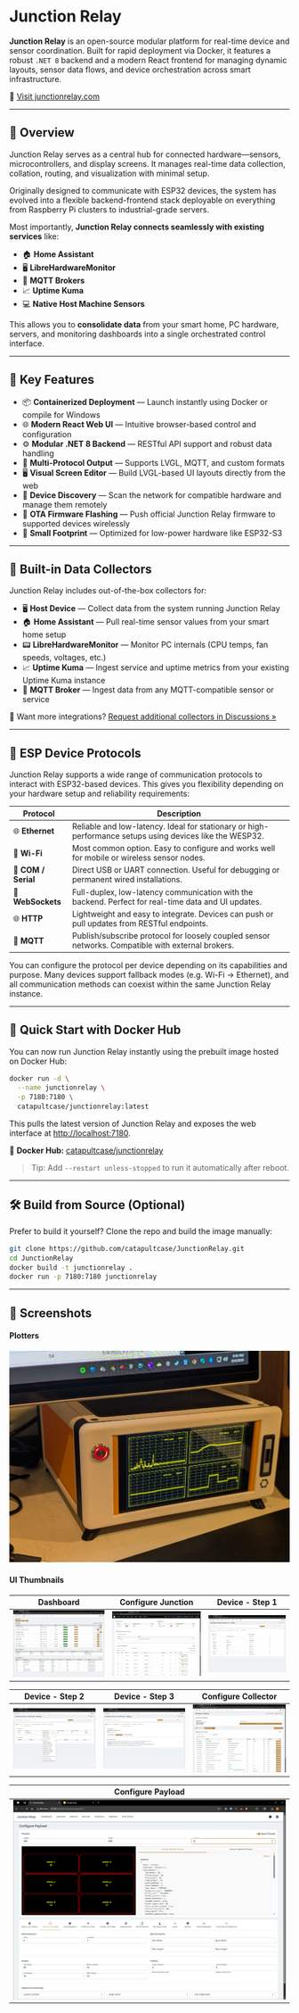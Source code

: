 
# Junction Relay

**Junction Relay** is an open-source modular platform for real-time device and sensor coordination. Built for rapid deployment via Docker, it features a robust `.NET 8` backend and a modern React frontend for managing dynamic layouts, sensor data flows, and device orchestration across smart infrastructure.

🔗 [Visit junctionrelay.com](https://junctionrelay.com)

---

## 🚦 Overview

Junction Relay serves as a central hub for connected hardware—sensors, microcontrollers, and display screens. It manages real-time data collection, collation, routing, and visualization with minimal setup.

Originally designed to communicate with ESP32 devices, the system has evolved into a flexible backend-frontend stack deployable on everything from Raspberry Pi clusters to industrial-grade servers.

Most importantly, **Junction Relay connects seamlessly with existing services** like:

- 🏠 **Home Assistant**
- 🖥️ **LibreHardwareMonitor**
- 📡 **MQTT Brokers**
- 📈 **Uptime Kuma**
- 💻 **Native Host Machine Sensors**

This allows you to **consolidate data** from your smart home, PC hardware, servers, and monitoring dashboards into a single orchestrated control interface.

---

## 🧩 Key Features

- 📦 **Containerized Deployment** — Launch instantly using Docker or compile for Windows
- 🌐 **Modern React Web UI** — Intuitive browser-based control and configuration
- ⚙️ **Modular .NET 8 Backend** — RESTful API support and robust data handling
- 🔄 **Multi-Protocol Output** — Supports LVGL, MQTT, and custom formats
- 🖥️ **Visual Screen Editor** — Build LVGL-based UI layouts directly from the web
- 🔌 **Device Discovery** — Scan the network for compatible hardware and manage them remotely
- 🚀 **OTA Firmware Flashing** — Push official Junction Relay firmware to supported devices wirelessly
- 🔋 **Small Footprint** — Optimized for low-power hardware like ESP32-S3

---

## 📡 Built-in Data Collectors

Junction Relay includes out-of-the-box collectors for:

- 🖥️ **Host Device** — Collect data from the system running Junction Relay
- 🏠 **Home Assistant** — Pull real-time sensor values from your smart home setup
- 📟 **LibreHardwareMonitor** — Monitor PC internals (CPU temps, fan speeds, voltages, etc.)
- 📈 **Uptime Kuma** — Ingest service and uptime metrics from your existing Uptime Kuma instance
- 📡 **MQTT Broker** — Ingest data from any MQTT-compatible sensor or service

💬 Want more integrations? [Request additional collectors in Discussions »](https://github.com/catapultcase/JunctionRelay/discussions)

---

## 🔌 ESP Device Protocols

Junction Relay supports a wide range of communication protocols to interact with ESP32-based devices. This gives you flexibility depending on your hardware setup and reliability requirements:

| Protocol                   | Description                                                                 |
|----------------------------|-----------------------------------------------------------------------------|
| 🌐 **Ethernet**           | Reliable and low-latency. Ideal for stationary or high-performance setups using devices like the WESP32. |
| 📶 **Wi-Fi**              | Most common option. Easy to configure and works well for mobile or wireless sensor nodes. |
| 🔌 **COM / Serial**       | Direct USB or UART connection. Useful for debugging or permanent wired installations. |
| 🔄 **WebSockets**         | Full-duplex, low-latency communication with the backend. Perfect for real-time data and UI updates. |
| 🌐 **HTTP**               | Lightweight and easy to integrate. Devices can push or pull updates from RESTful endpoints. |
| 📡 **MQTT**               | Publish/subscribe protocol for loosely coupled sensor networks. Compatible with external brokers. |

You can configure the protocol per device depending on its capabilities and purpose. Many devices support fallback modes (e.g. Wi-Fi → Ethernet), and all communication methods can coexist within the same Junction Relay instance.

---

## 🚀 Quick Start with Docker Hub

You can now run Junction Relay instantly using the prebuilt image hosted on Docker Hub:

```bash
docker run -d \
  --name junctionrelay \
  -p 7180:7180 \
  catapultcase/junctionrelay:latest
```

This pulls the latest version of Junction Relay and exposes the web interface at [http://localhost:7180](http://localhost:7180).

🔗 **Docker Hub:** [catapultcase/junctionrelay](https://hub.docker.com/repository/docker/catapultcase/junctionrelay)

> Tip: Add `--restart unless-stopped` to run it automatically after reboot.

---

## 🛠️ Build from Source (Optional)

Prefer to build it yourself? Clone the repo and build the image manually:

```bash
git clone https://github.com/catapultcase/JunctionRelay.git
cd JunctionRelay
docker build -t junctionrelay .
docker run -p 7180:7180 junctionrelay
```

---

## 📸 Screenshots

#### Plotters
![Plotters](./assets/Plotters.jpg)

#### UI Thumbnails

| Dashboard | Configure Junction | Device - Step 1 |
|---|---|---|
| ![Dashboard](./assets/Dashboard.png) | ![Configure Junction](./assets/Configure_Junction.png) | ![Device Step 1](./assets/Configure_Device_1.png) |

| Device - Step 2 | Device - Step 3 | Configure Collector |
|---|---|---|
| ![Device Step 2](./assets/Configure_Device_2.png) | ![Device Step 3](./assets/Configure_Device_3.png) | ![Configure Collector](./assets/Configure_Collector.png) |

| Configure Payload |
|---|
| ![Configure Payload](./assets/Configure_Payload_1.png) |
